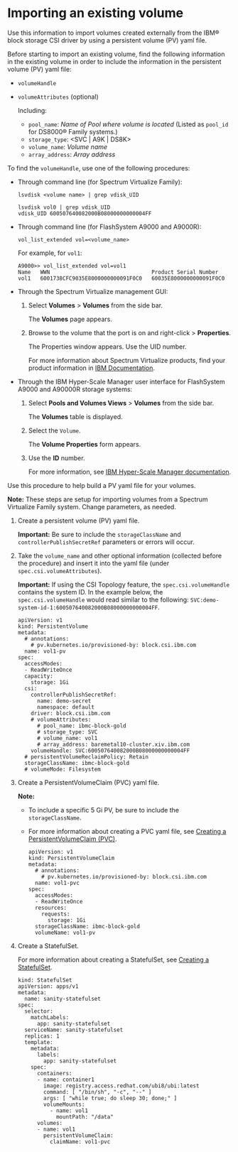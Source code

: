 # Importing an existing volume

Use this information to import volumes created externally from the IBM® block storage CSI driver by using a persistent volume (PV) yaml file.

Before starting to import an existing volume, find the following information in the existing volume in order to include the information in the persistent volume (PV) yaml file:

-   `volumeHandle`
-   `volumeAttributes` (optional)

    Including:

    -   `pool_name`: _Name of Pool where volume is located_ (Listed as `pool_id` for DS8000® Family systems.)
    -   `storage_type`: <SVC | A9K | DS8K>
    -   `volume_name`: _Volume name_
    -   `array_address`: _Array address_

To find the `volumeHandle`, use one of the following procedures:


- Through command line (for Spectrum Virtualize Family):

  `lsvdisk <volume name> | grep vdisk_UID`
    
  ```
  lsvdisk vol0 | grep vdisk_UID
  vdisk_UID 600507640082000B08000000000004FF
  ```

- Through command line (for FlashSystem A9000 and A9000R):

  `vol_list_extended vol=<volume_name>`

  For example, for `vol1`:

  ```
  A9000>> vol_list_extended vol=vol1
  Name   WWN                                Product Serial Number     
  vol1   6001738CFC9035E8000000000091F0C0   60035E8000000000091F0C0 
  ```

- Through the Spectrum Virtualize management GUI:

  1.  Select **Volumes** > **Volumes** from the side bar.

      The **Volumes** page appears.

  2.  Browse to the volume that the port is on and right-click > **Properties**.

      The Properties window appears. Use the UID number.

      For more information about Spectrum Virtualize products, find your product information in [IBM Documentation](https://www.ibm.com/docs/).

- Through the IBM Hyper-Scale Manager user interface for FlashSystem A9000 and A90000R storage systems:

  1.  Select **Pools and Volumes Views** > **Volumes** from the side bar.

      The **Volumes** table is displayed.

  2.  Select the `Volume`.

      The **Volume Properties** form appears.

  3.  Use the **ID** number.
    
      For more information, see [IBM Hyper-Scale Manager documentation](https://www.ibm.com/docs/en/hyper-scale-manager/).


Use this procedure to help build a PV yaml file for your volumes.

**Note:** These steps are setup for importing volumes from a Spectrum Virtualize Family system. Change parameters, as needed.

1.  Create a persistent volume (PV) yaml file.

    **Important:** Be sure to include the `storageClassName` and `controllerPublishSecretRef` parameters or errors will occur.

2.  Take the `volume_name` and other optional information (collected before the procedure) and insert it into the yaml file (under `spec.csi.volumeAttributes`).

    **Important:** If using the CSI Topology feature, the `spec.csi.volumeHandle` contains the system ID. In the example below, the `spec.csi.volumeHandle` would read similar to the following: `SVC:demo-system-id-1:600507640082000B08000000000004FF`.
    
        apiVersion: v1
        kind: PersistentVolume
        metadata:
          # annotations:
            # pv.kubernetes.io/provisioned-by: block.csi.ibm.com
          name: vol1-pv
        spec:
          accessModes:
          - ReadWriteOnce
          capacity:
            storage: 1Gi
          csi:
            controllerPublishSecretRef:
              name: demo-secret
              namespace: default
            driver: block.csi.ibm.com
            # volumeAttributes:
              # pool_name: ibmc-block-gold
              # storage_type: SVC
              # volume_name: vol1
              # array_address: baremetal10-cluster.xiv.ibm.com
            volumeHandle: SVC:600507640082000B08000000000004FF
          # persistentVolumeReclaimPolicy: Retain
          storageClassName: ibmc-block-gold
          # volumeMode: Filesystem
    

3.  Create a PersistentVolumeClaim (PVC) yaml file.

    **Note:**

    -   To include a specific 5 Gi PV, be sure to include the `storageClassName`.
    -   For more information about creating a PVC yaml file, see [Creating a PersistentVolumeClaim (PVC)](csi_ug_config_create_pvc.md).
    
            apiVersion: v1
            kind: PersistentVolumeClaim
            metadata:
              # annotations:
                # pv.kubernetes.io/provisioned-by: block.csi.ibm.com
              name: vol1-pvc
            spec:
              accessModes:
              - ReadWriteOnce
              resources:
                requests:
                  storage: 1Gi
              storageClassName: ibmc-block-gold
              volumeName: vol1-pv

4.  Create a StatefulSet.

      For more information about creating a StatefulSet, see [Creating a StatefulSet](csi_ug_config_create_statefulset.md).

        kind: StatefulSet
        apiVersion: apps/v1
        metadata:
          name: sanity-statefulset
        spec:
          selector:
            matchLabels:
              app: sanity-statefulset
          serviceName: sanity-statefulset
          replicas: 1
          template:
            metadata:
              labels:
                app: sanity-statefulset
            spec:
              containers:
              - name: container1
                image: registry.access.redhat.com/ubi8/ubi:latest
                command: [ "/bin/sh", "-c", "--" ]
                args: [ "while true; do sleep 30; done;" ]
                volumeMounts:
                  - name: vol1
                    mountPath: "/data"
              volumes:
              - name: vol1
                persistentVolumeClaim:
                  claimName: vol1-pvc